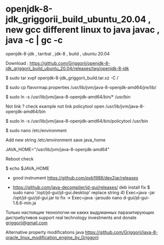 # openjdk-8-jdk_griggorii_build_ubuntu_20.04 , new gcc different linux to java javac , java -c | gc -c
openjdk-8-jdk , tarrbal , jdk-8 , build , ubuntu 20.04

Download : https://github.com/Griggorii/openjdk-8-jdk_griggorii_build_ubuntu_20.04/releases/tag/openjdk-8-jdk

$ sudo tar xvpf openjdk-8-jdk_griggorii_build.tar.xz -C /

$ sudo cp flavormap.properties /usr/lib/jvm/java-8-openjdk-amd64/jre/lib/

$ sudo ln -s /usr/lib/jvm/java-8-openjdk-amd64/bin/* /usr/bin

Not link ? check example not link policytool open /usr/lib/jvm/java-8-openjdk-amd64/bin

$ sudo ln -s /usr/lib/jvm/java-8-openjdk-amd64/bin/policytool /usr/bin

$ sudo nano /etc/environment

Add new string /etc/environment save java_home  

JAVA_HOME="/usr/lib/jvm/java-8-openjdk-amd64"

Reboot check 

$ echo $JAVA_HOME

+ good instrument https://github.com/pxb1988/dex2jar/releases

+ https://github.com/java-decompiler/jd-gui/releases/ deb install fix $ sudo nano '/opt/jd-gui/jd-gui.desktop' replace string 4) Exec=java -jar /opt/jd-gui/jd-gui.jar to fix ->  Exec=java -jarsudo nano d-gui/jd-gui-1.6.6-min.ja

Только настоящие технологии ни каких выдуманных паразитирующих дистрибутивов support real technology investments and donate griggorii@gmail.com

Alternative property modifications java https://github.com/Griggorii/java-8-oracle_linux_modification_engine_by_Griggorii
